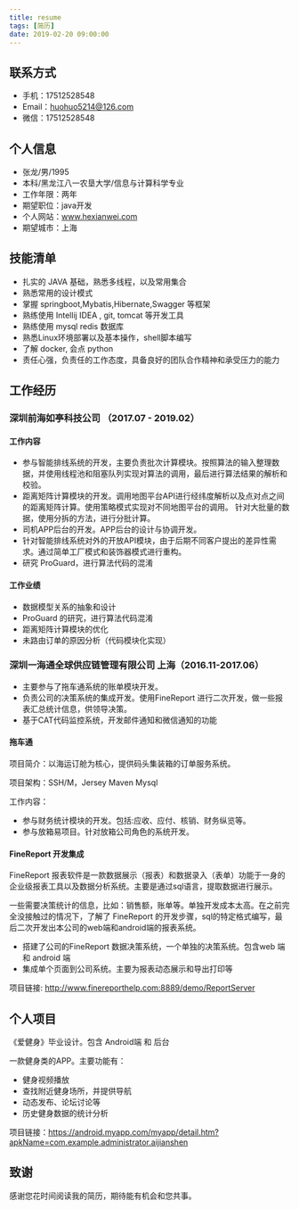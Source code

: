 ```yaml
---
title: resume
tags: [简历]
date: 2019-02-20 09:00:00
---
```


## 联系方式

- 手机：17512528548
- Email：huohuo5214@126.com
- 微信：17512528548

## 个人信息
- 张龙/男/1995
- 本科/黑龙江八一农垦大学/信息与计算科学专业
- 工作年限：两年
- 期望职位：java开发
- 个人网站：www.hexianwei.com
- 期望城市：上海

<!--more-->

## 技能清单
- 扎实的 JAVA 基础，熟悉多线程，以及常用集合
- 熟悉常用的设计模式
- 掌握 springboot,Mybatis,Hibernate,Swagger 等框架
- 熟练使用 Intellij IDEA , git, tomcat 等开发工具
- 熟练使用 mysql redis 数据库
- 熟悉Linux环境部署以及基本操作，shell脚本编写
- 了解 docker, 会点 python 
- 责任心强，负责任的工作态度，具备良好的团队合作精神和承受压力的能力

## 工作经历
### 深圳前海如亭科技公司 （2017.07 - 2019.02）

#### 工作内容
- 参与智能排线系统的开发，主要负责批次计算模块。按照算法的输入整理数据，并使用线程池和阻塞队列实现对算法的调用，最后进行算法结果的解析和校验。
- 距离矩阵计算模块的开发。调用地图平台API进行经纬度解析以及点对点之间的距离矩阵计算。使用策略模式实现对不同地图平台的调用。 针对大批量的数据，使用分拆的方法，进行分批计算。
- 司机APP后台的开发。APP后台的设计与协调开发。
- 针对智能排线系统对外的开放API模块，由于后期不同客户提出的差异性需求。通过简单工厂模式和装饰器模式进行重构。
- 研究 ProGuard，进行算法代码的混淆

#### 工作业绩

- 数据模型关系的抽象和设计
- ProGuard 的研究，进行算法代码混淆
- 距离矩阵计算模块的优化
- 未路由订单的原因分析（代码模块化实现）

### 深圳一海通全球供应链管理有限公司  上海（2016.11-2017.06）

- 主要参与了拖车通系统的账单模块开发。   
- 负责公司的决策系统的集成开发。使用FineReport 进行二次开发，做一些报表汇总统计信息，供领导决策。
- 基于CAT代码监控系统，开发邮件通知和微信通知的功能

#### 拖车通

项目简介：以海运订舱为核心，提供码头集装箱的订单服务系统。

项目架构：SSH/M，Jersey Maven Mysql 

工作内容：
- 参与财务统计模块的开发。包括:应收、应付、核销、财务纵览等。
- 参与放箱易项目。针对放箱公司角色的系统开发。

#### FineReport 开发集成

 FineReport 报表软件是一款数据展示（报表）和数据录入（表单）功能于一身的企业级报表工具以及数据分析系统。主要是通过sql语言，提取数据进行展示。

 一些需要决策统计的信息，比如：销售额，账单等。单独开发成本太高。在之前完全没接触过的情况下，了解了 FineReport 的开发步骤，sql的特定格式编写，最后二次开发出本公司的web端和android端的报表系统。

- 搭建了公司的FineReport 数据决策系统，一个单独的决策系统。包含web 端和 android 端
- 集成单个页面到公司系统。主要为报表动态展示和导出打印等

项目链接: http://www.finereporthelp.com:8889/demo/ReportServer


## 个人项目

《爱健身》毕业设计。包含 Android端 和 后台

一款健身类的APP。主要功能有：
- 健身视频播放
- 查找附近健身场所，并提供导航
- 动态发布、论坛讨论等
- 历史健身数据的统计分析

项目链接：https://android.myapp.com/myapp/detail.htm?apkName=com.example.administrator.aijianshen

## 致谢

感谢您花时间阅读我的简历，期待能有机会和您共事。

